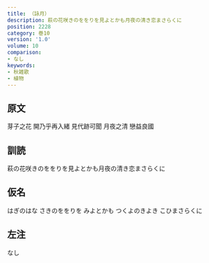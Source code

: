 ```yaml
---
title: （詠月）
description: 萩の花咲きのををりを見よとかも月夜の清き恋まさらくに
position: 2228
category: 巻10
version: '1.0'
volume: 10
comparison:
- なし
keywords:
- 秋雑歌
- 植物
---
```


## 原文

芽子之花 開乃乎再入緒 見代跡可聞 月夜之清 戀益良國

## 訓読

萩の花咲きのををりを見よとかも月夜の清き恋まさらくに

## 仮名

はぎのはな さきのををりを みよとかも つくよのきよき こひまさらくに

## 左注

なし
